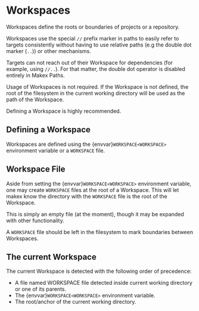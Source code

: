 # Workspaces

Workspaces define the roots or boundaries of projects or a repository.

Workspaces use the special `//` prefix marker in paths to easily refer to targets consistently without 
having to use relative paths (e.g the double dot marker (`..`)) or other mechanisms. 

Targets can not reach out of their Workspace for dependencies (for example, using `//..`). 
For that matter, the double dot operator is disabled entirely in Makex Paths.

Usage of Workspaces is not required. If the Workspace is not defined, the root of the filesystem in the current working directory
will be used as the path of the Workspace.

Defining a Workspace is highly recommended.

## Defining a Workspace

Workspaces are defined using the {envvar}`WORKSPACE<WORKSPACE>` environment variable or a `WORKSPACE` file.
<!--
the {data}`workspace<TOML.makex.workspace>` in a Makex configuration file
the {option}`workspace <makex --workspace>` command line argument
-->

## Workspace File

Aside from setting the {envvar}`WORKSPACE<WORKSPACE>` environment variable, one may create `WORKSPACE` files at the root of a Workspace.
This will let makex know the directory with the `WORKSPACE` file is the root of the Workspace.

This is simply an empty file (at the moment), though it may be expanded with other functionality. 

A `WORKSPACE` file should be left in the filesystem to mark boundaries between Workspaces.

## The current Workspace

The current Workspace is detected with the following order of precedence:

<!-- The {option}`--workspace<makex --workspace>` command line argument. -->

<!-- The {data}`makex.workspace<TOML.makex.workspace>` setting in a Makex Configuration File specified with the {option}`--configuration <makex --configuration>` command line argument.-->

- A file named WORKSPACE file detected inside current working directory or one of its parents.
- The {envvar}`WORKSPACE<WORKSPACE>` environment variable.
- The root/anchor of the current working directory.

<!-- - The {data}`makex.workspace<TOML.makex.workspace>` setting in of the global Makex Configuration Files (`~/.config/makex.toml` or `/etc/makex.toml`). -->

<!-- The {data}`makex.workspace<TOML.makex.workspace>` setting in Makex Configuration Files from the current working directory or one of the parents.

## Referring to Targets in a Workspace

The prefix marker `//` is used to denote a Workspace path.

## Nested Workspaces

A Workspace may be contained within another Workspace.

This may be done by copying or [symbolically] linking the nested Workspace into its parent or container Workspace.  

If a run crosses or enters a new Workspace, the Workspace is automatically detected and provided appropriately to the Runnables.

The detection is made for each makex file inside a Workspace in the following order of precedence:

- A file named WORKSPACE file detected inside makex file's directory or one of its parents.
- The {envvar}`WORKSPACE<WORKSPACE>` environment variable.

<!--
The current Workspace detection algorithm doesn't apply to nested/named Workspaces.

- The {data}`makex.workspace<TOML.makex.workspace>` in a Makex Configuration File specified with the {option}`--configuration <makex --configuration>` command line argument.
- The {option}`--workspace<makex --workspace>` command line argument.
- The {data}`makex.workspace<TOML.makex.workspace>` setting in Makex Configuration Files from one of the parents of the current working directory.
- The {data}`makex.workspace<TOML.makex.workspace>` setting in of the global Makex Configuration Files (`~/.config/makex.toml` or `/etc/makex.toml`) 
- The root/anchor of the "current" directory. The current directory is the path of the target's Makex file. 
-->
